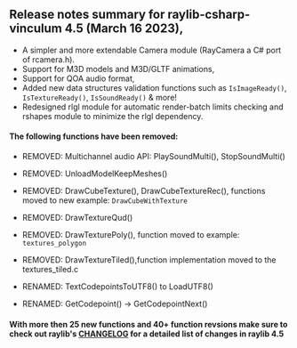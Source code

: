 
## Release notes summary for raylib-csharp-vinculum 4.5 (March 16 2023),
- A simpler and more extendable Camera module (RayCamera a C# port of rcamera.h).
- Support for M3D models and M3D/GLTF animations, 
- Support for QOA audio format, 
- Added new data structures validation functions such as `IsImageReady()`, `IsTextureReady()`, `IsSoundReady()` & more!
- Redesigned rlgl module for automatic render-batch limits checking and rshapes module to minimize the rlgl dependency.

#### The following functions have been removed:

- REMOVED: Multichannel audio API: PlaySoundMulti(), StopSoundMulti()
- REMOVED: UnloadModelKeepMeshes()
- REMOVED: DrawCubeTexture(), DrawCubeTextureRec(), functions moved to new example: `DrawCubeWithTexture`

- REMOVED: DrawTextureQud()
- REMOVED: DrawTexturePoly(), function moved to example: `textures_polygon`
- REMOVED: DrawTextureTiled(),function implementation moved to the textures_tiled.c

- RENAMED: TextCodepointsToUTF8() to LoadUTF8()
- RENAMED: GetCodepoint() -> GetCodepointNext()

#### With more then 25 new functions and 40+ function revsions make sure to check out raylib's [CHANGELOG](https://github.com/raysan5/raylib/blob/master/CHANGELOG) for a detailed list of changes in raylib 4.5
